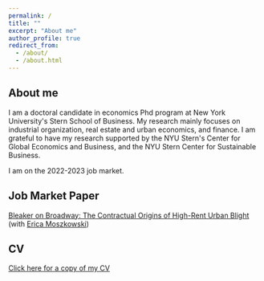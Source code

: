 ```yaml
---
permalink: /
title: ""
excerpt: "About me"
author_profile: true
redirect_from: 
  - /about/
  - /about.html
---
```


About me
----------------------------------------
I am a doctoral candidate in economics Phd program at New York University's Stern School of Business. My research mainly focuses on industrial organization, real estate and urban economics, and finance. I am grateful to have my research supported by the NYU Stern's Center for Global Economics and Business, and the NYU Stern Center for Sustainable Business.

I am on the 2022-2023 job market. 


Job Market Paper
----------------------------------------
[Bleaker on Broadway: The Contractual Origins of High-Rent Urban Blight](https://dstackman.github.io/files/stackman_jmp.pdf) (with [Erica Moszkowski](https://www.ericamoszkowski.com/home))


CV
------
[Click here for a copy of my CV](https://dstackman.github.io/files/stackman_cv.pdf)



